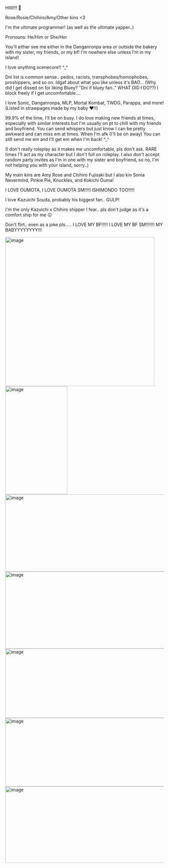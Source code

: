 HIIII!!! 🌹 

Rose/Rosie/Chihiro/Amy/Other kins <3

I'm the ultimate programmer! (as well as the ultimate yapper..)

 Pronouns: He/Him or She/Her
 
You'll either see me either in the Danganronpa area or outside the bakery with my sister, my friends, or my bf! I'm nowhere else unless I'm in my island!

I love anything scenecore!! ^_^

Dni list is common sense.. pedos, racists, transphobes/homophobes, proshippers, and so on. Idgaf about what you like unless it's BAD... (Why did I get dissed on for liking Bluey? "Dni if bluey fan.." WHAT DID I DO??) I block freely if I get uncomfortable....

I love Sonic, Danganronpa, MLP, Mortal Kombat, TWDG, Parappa, and more! (Listed in strawpages made by my baby ❤️!!)

99.9% of the time, I'll be on busy. I do love making new friends at times, especially with similar interests but I'm usually on pt to chill with my friends and boyfriend. You can send whispers but just know I can be pretty awkward and can miss em at times. When I'm afk (I'll be on away) You can still send me em and I'll get em when I'm back! ^_^

(I don't really roleplay as it makes me uncomfortable, pls don't ask. RARE times I'll act as my character but I don't full on roleplay. I also don't accept random party invites as I'm in one with my sister and boyfriend, so no, I'm not helping you with your island, sorry..)

My main kins are Amy Rose and Chihiro Fujisaki but I also kin Sonia Nevermind, Pinkie Pie, Knuckles, and Kokichi Ouma!

I LOVE OUMOTA, I LOVE OUMOTA SM!!!!! ISHIMONDO TOO!!!!!

I love Kazuichi Souda, probably his biggest fan.. GULP!

I'm the only Kazuichi x Chihiro shipper I fear.. pls don't judge as it's a comfort ship for me ☹️ 

Don't flirt.. even as a joke pls..... I LOVE MY BF!!!!! I LOVE MY BF SM!!!!!!! MY BABYYYYYYYY!!!


<img width="474" height="474" alt="image" src="https://github.com/user-attachments/assets/d65cc53c-4e68-4137-bbf0-5f9ac51d68c6" />
<img width="197" height="344" alt="image" src="https://github.com/user-attachments/assets/4a640ae6-d3ce-42f1-9b38-de39d5c77a22" />


<img width="1194" height="245" alt="image" src="https://github.com/user-attachments/assets/49e8a641-bdf1-400c-9372-e3df10c4cc79" />

<img width="1195" height="245" alt="image" src="https://github.com/user-attachments/assets/7ab8e557-a752-4cc3-8480-389872fa1dbc" />

<img width="1084" height="220" alt="image" src="https://github.com/user-attachments/assets/7d6b9638-3f4e-4407-8ce7-14de2013a65c" />

<img width="1080" height="218" alt="image" src="https://github.com/user-attachments/assets/af5ec570-6a7b-4e0e-a9f5-a261bda7cb82" />

<img width="1200" height="243" alt="image" src="https://github.com/user-attachments/assets/a3a2b5d9-e391-4f1b-b90c-3a046d6ec67e" />
